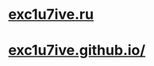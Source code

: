 # <a href="http://exc1u7ive.ru/" title="exc1u7ive.ru">exc1u7ive.ru</a>
# <a href="https://exc1u7ive.github.io/" title="https://exc1u7ive.github.io/">exc1u7ive.github.io/</a>
